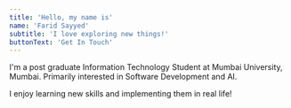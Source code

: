 ```yaml
---
title: 'Hello, my name is'
name: 'Farid Sayyed'
subtitle: 'I love exploring new things!'
buttonText: 'Get In Touch'
---
```


I'm a post graduate Information Technology Student at Mumbai University, Mumbai. Primarily interested in Software Development and AI.

I enjoy learning new skills and implementing them in real life!
